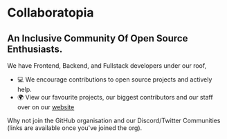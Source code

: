 # Collaboratopia
## An Inclusive Community Of Open Source Enthusiasts.
We have Frontend, Backend, and Fullstack developers under our roof, 


* 💻 We encourage contributions to open source projects and actively help.
* 🌍 View our favourite projects, our biggest contributors and our staff over on our [website](https://collaboratopia.github.io)

Why not join the GitHub organisation and our Discord/Twitter Communities (links are available once you've joined the org).
